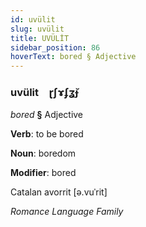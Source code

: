 ```yaml
---
id: uvülit
slug: uvülit
title: UVÜLİT
sidebar_position: 86
hoverText: bored § Adjective
---
```


### uvülit&emsp;<span kind="abugida">ɽʃɤʄʓ̆ɟ</span>

*bored* **§** Adjective

**Verb**: to be bored

**Noun**: boredom

**Modifier**: bored

Catalan avorrit [ə.vuˈrit]

*Romance Language Family*